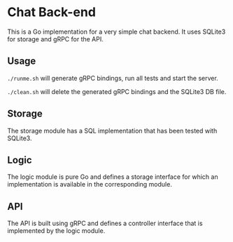 # Chat Back-end

This is a Go implementation for a very simple chat backend. It uses SQLite3 for storage and gRPC for the API.

## Usage

`./runme.sh` will generate gRPC bindings, run all tests and start the server.

`./clean.sh` will delete the generated gRPC bindings and the SQLite3 DB file.

## Storage

The storage module has a SQL implementation that has been tested with SQLite3.

## Logic

The logic module is pure Go and defines a storage interface for which an implementation is available in the corresponding module.

## API

The API is built using gRPC and defines a controller interface that is implemented by the logic module.

